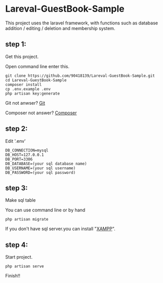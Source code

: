 # Lareval-GuestBook-Sample

This project uses the laravel framework, with functions such as database addition / editing / deletion and membership system.

## step 1:

Get this project.

Open command line enter this.

```
git clone https://github.com/90418139/Lareval-GuestBook-Sample.git
cd Lareval-GuestBook-Sample
composer install
cp .env.example .env
php artisan key:generate
``` 

Git not anwser? <a href='https://git-scm.com/'>Git</a>

Composer not answer? <a href='https://getcomposer.org/'>Composer</a>

## step 2:

Edit '.env'

```$xslt
DB_CONNECTION=mysql
DB_HOST=127.0.0.1
DB_PORT=3306
DB_DATABASE=(your sql database name)
DB_USERNAME=(your sql username)
DB_PASSWORD=(your sql password)
```

## step 3:

Make sql table

You can use command line or by hand

    php artisan migrate
    
If you don't have sql server.you can install "<a href="https://www.apachefriends.org/download.html">XAMPP</a>".



## step 4:

Start project.

    php artisan serve

Finish!!
